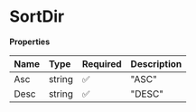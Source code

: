 # SortDir

**Properties**

| Name | Type   | Required | Description |
| :--- | :----- | :------- | :---------- |
| Asc  | string | ✅       | "ASC"       |
| Desc | string | ✅       | "DESC"      |

<!-- This file was generated by liblab | https://liblab.com/ -->
